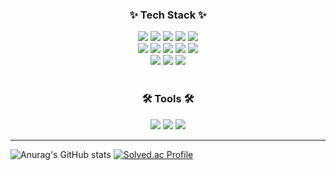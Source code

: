 <h3 align="center">✨ Tech Stack ✨</h3>
<div align="center">
  <img src="https://img.shields.io/badge/C-A8B9CC?style=for-the-badge&logo=C&logoColor=white">
  <img src="https://img.shields.io/badge/C++-00599C?style=for-the-badge&logo=Cplusplus&logoColor=white">
  <img src="https://img.shields.io/badge/Java-007396?style=for-the-badge&logo=Java&logoColor=white">
  <img src="https://img.shields.io/badge/Python-3776AB?style=for-the-badge&logo=Python&logoColor=white">
  <img src="https://img.shields.io/badge/flutter-02569B?style=for-the-badge&logo=flutter&logoColor=white">
  <br/>
  <img src="https://img.shields.io/badge/django-092E20?style=for-the-badge&logo=django&logoColor=white">
  <img src="https://img.shields.io/badge/opencv-5C3EE8?style=for-the-badge&logo=opencv&logoColor=white">
  <img src="https://img.shields.io/badge/firebase-DD2C00?style=for-the-badge&logo=firebase&logoColor=white">
  <img src="https://img.shields.io/badge/fastapi-009688?style=for-the-badge&logo=fastapi&logoColor=white">
  <img src="https://img.shields.io/badge/ngrok-1F1E37?style=for-the-badge&logo=ngrok&logoColor=white">
  <br/>
  <img src="https://img.shields.io/badge/linux-FCC624?style=for-the-badge&logo=linux&logoColor=white">
  <img src="https://img.shields.io/badge/jupyter-F37626?style=for-the-badge&logo=jupyter&logoColor=white">
  <img src="https://img.shields.io/badge/arduino-00878F?style=for-the-badge&logo=arduino&logoColor=white">
  
</div>
<br>
<h3 align="center">🛠 Tools 🛠</h3>
<div align="center">
  <img src="https://img.shields.io/badge/git-F05033.svg?style=for-the-badge&logo=git&logoColor=white"/>
  <img src="https://img.shields.io/badge/github-181717.svg?style=for-the-badge&logo=github&logoColor=white"/>
  <img src="https://img.shields.io/badge/Notion-F3F3F3.svg?style=for-the-badge&logo=notion&logoColor=white"/>
</div>

---
![Anurag's GitHub stats](https://github-readme-stats.vercel.app/api?username=SeongJae999&show_icons=true&theme=gruvbox)
[![Solved.ac Profile](http://mazassumnida.wtf/api/v2/generate_badge?boj=skanehfud279)](https://solved.ac/skanehfud279/)

